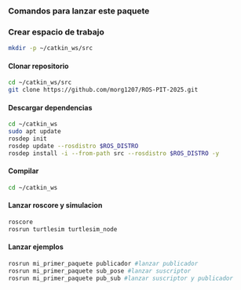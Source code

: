 ### Comandos para lanzar este paquete

### Crear espacio de trabajo
```bash
mkdir -p ~/catkin_ws/src
```


#### Clonar repositorio
```bash
cd ~/catkin_ws/src
git clone https://github.com/morg1207/ROS-PIT-2025.git
```

#### Descargar dependencias
```bash
cd ~/catkin_ws 
sudo apt update
rosdep init
rosdep update --rosdistro $ROS_DISTRO
rosdep install -i --from-path src --rosdistro $ROS_DISTRO -y
```

#### Compilar
```bash
cd ~/catkin_ws 
```

#### Lanzar roscore y simulacion

```bash
roscore
rosrun turtlesim turtlesim_node
```

#### Lanzar ejemplos

```bash
rosrun mi_primer_paquete publicador #lanzar publicador
rosrun mi_primer_paquete sub_pose #lanzar suscriptor
rosrun mi_primer_paquete pub_sub #lanzar suscriptor y publicador
```
